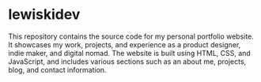 # lewiskidev
This repository contains the source code for my personal portfolio website. It showcases my work, projects, and experience as a product designer, indie maker, and digital nomad. The website is built using HTML, CSS, and JavaScript, and includes various sections such as an about me, projects, blog, and contact information.
